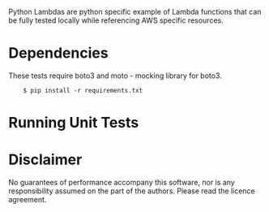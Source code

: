 Python Lambdas are python specific example of Lambda functions that can be fully tested locally while referencing AWS specific resources.

# Dependencies 

These tests require boto3 and moto - mocking library for boto3.

		$ pip install -r requirements.txt

# Running Unit Tests



# Disclaimer

No guarantees of performance accompany this software, nor is any
responsibility assumed on the part of the authors. Please read the licence
agreement.
